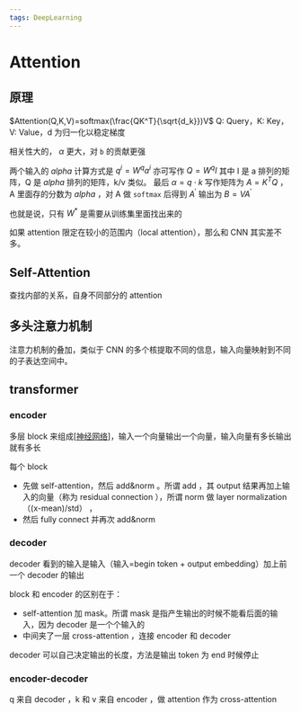 ```yaml
---
tags: DeepLearning
---
```

# Attention

## 原理

$Attention(Q,K,V)=softmax(\frac{QK^T}{\sqrt{d_k}})V$ Q: Query，K: Key，V: Value，d 为归一化以稳定梯度

相关性大的， $\alpha$ 更大，对 `b` 的贡献更强

两个输入的 $alpha$ 计算方式是 $q^i=W^qa^i$ 亦可写作 $Q=W^qI$ 其中 I 是 a 排列的矩阵，Q 是 $alpha$ 排列的矩阵，k/v 类似。 最后 $\alpha=q \cdot k$ 写作矩阵为 $A=K^TQ$ ，A 里面存的分数为 $alpha$ ，对 A 做 `softmax` 后得到 $A^\prime$ 输出为 $B=VA^\prime$

也就是说，只有 $W^*$ 是需要从训练集里面找出来的

如果 attention 限定在较小的范围内（local attention），那么和 CNN 其实差不多。

## Self-Attention

查找内部的关系，自身不同部分的 attention

## 多头注意力机制

注意力机制的叠加，类似于 CNN 的多个核提取不同的信息，输入向量映射到不同的子表达空间中。

## transformer

### encoder

多层 block 来组成[[神经网络]]，输入一个向量输出一个向量，输入向量有多长输出就有多长

每个 block

- 先做 self-attention，然后 add&norm 。所谓 add ，其 output 结果再加上输入的向量（称为 residual connection ），所谓 norm 做 layer normalization （(x-mean)/std） ，
- 然后 fully connect 并再次 add&norm

### decoder

decoder 看到的输入是输入（输入=begin token + output embedding）加上前一个 decoder 的输出

block 和 encoder 的区别在于：

- self-attention 加 mask。所谓 mask 是指产生输出的时候不能看后面的输入，因为 decoder 是一个个输入的
- 中间夹了一层 cross-attention ，连接 encoder 和 decoder

decoder 可以自己决定输出的长度，方法是输出 token 为 end 时候停止

### encoder-decoder

q 来自 decoder ，k 和 v 来自 encoder ，做 attention 作为 cross-attention

[//begin]: # "Autogenerated link references for markdown compatibility"
[神经网络]: 神经网络.md "神经网络"
[//end]: # "Autogenerated link references"

